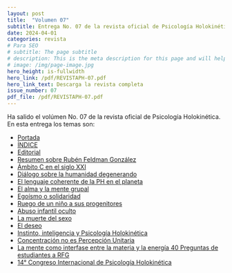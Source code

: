 ```yaml
---
layout: post
title:  "Volumen 07"
subtitle: Entrega No. 07 de la revista oficial de Psicología Holokinética
date: 2024-04-01
categories: revista
# Para SEO
# subtitle: The page subtitle
# description: This is the meta description for this page and will help it appear in search engines
# image: /img/page-image.jpg
hero_height: is-fullwidth
hero_link: /pdf/REVISTAPH-07.pdf
hero_link_text: Descarga la revista completa
issue_number: 07
pdf_file: /pdf/REVISTAPH-07.pdf
---
```


Ha salido el volúmen No. 07 de la revista oficial de Psicología Holokinética. 
En esta entrega los temas son:


- [Portada](/pdf/REVISTAPH-07.pdf#page=1)
- [ÍNDICE](/pdf/REVISTAPH-07.pdf#page=3)
- [Editorial](/pdf/REVISTAPH-07.pdf#page=4)
- [Resumen sobre Rubén Feldman González](/pdf/REVISTAPH-07.pdf#page=5)
- [Ámbito C en el siglo XXI](/pdf/REVISTAPH-07.pdf#page=7)
- [Diálogo sobre la humanidad degenerando](/pdf/REVISTAPH-07.pdf#page=11)
- [El lenguaje coherente de la PH en el planeta](/pdf/REVISTAPH-07.pdf#page=13)
- [El alma y la mente grupal](/pdf/REVISTAPH-07.pdf#page=27)
- [Egoísmo o solidaridad](/pdf/REVISTAPH-07.pdf#page=29)
- [Ruego de un niño a sus progenitores](/pdf/REVISTAPH-07.pdf#page=31)
- [Abuso infantil oculto](/pdf/REVISTAPH-07.pdf#page=33)
- [La muerte del sexo](/pdf/REVISTAPH-07.pdf#page=35)
- [El deseo](/pdf/REVISTAPH-07.pdf#page=38)
- [Instinto, inteligencia y Psicología Holokinética](/pdf/REVISTAPH-07.pdf#page=40)
- [Concentración no es Percepción Unitaria](/pdf/REVISTAPH-07.pdf#page=42)
- [La mente como interfase entre la materia y la energía 40 Preguntas de estudiantes a RFG](/pdf/REVISTAPH-07.pdf#page=44)
- [14° Congreso Internacional de Psicología Holokinética](/pdf/REVISTAPH-07.pdf#page=49)
